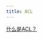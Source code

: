 ```yaml
---
title: ACL
---
```



[什么是ACL？](https://info.support.huawei.com/info-finder/encyclopedia/zh/ACL.html)
